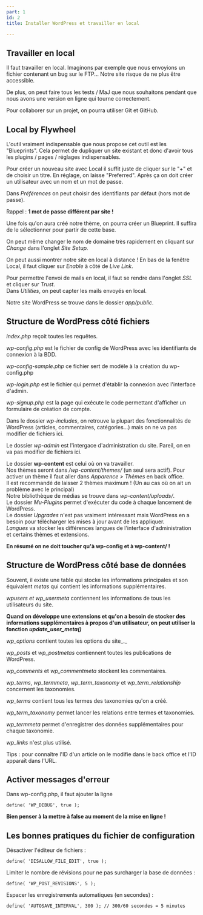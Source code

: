 ```yaml
---
part: 1
id: 2
title: Installer WordPress et travailler en local

---
```

## Travailler en local

Il faut travailler en local. Imaginons par exemple que nous envoyions un fichier contenant un bug sur le FTP... Notre site risque de ne plus être accessible.

De plus, on peut faire tous les tests / MaJ que nous souhaitons pendant que nous avons une version en ligne qui tourne correctement.

Pour collaborer sur un projet, on pourra utiliser Git et GitHub.

## Local by Flywheel

L'outil vraiment indispensable que nous propose cet outil est les "Blueprints". Cela permet de dupliquer un site existant et donc d'avoir tous les plugins / pages / réglages indispensables.

Pour créer un nouveau site avec Local il suffit juste de cliquer sur le "+" et de choisir un titre. En réglage, on laisse "Preferred". Après ça on doit créer un utilisateur avec un nom et un mot de passe.

Dans _Préférences_ on peut choisir des identifiants par défaut (hors mot de passe).

Rappel : **1 mot de passe différent par site !**

Une fois qu'on aura créé notre thème, on pourra créer un Blueprint. Il suffira de le sélectionner pour partir de cette base. 

On peut même changer le nom de domaine très rapidement en cliquant sur _Change_ dans l'onglet _Site Setup._

On peut aussi montrer notre site en local à distance ! En bas de la fenêtre Local, il faut cliquer sur _Enable_ à côté de _Live Link_.

Pour permettre l'envoi de mails en local, il faut se rendre dans l'onglet _SSL_ et cliquer sur _Trust_.  
Dans _Utilities_, on peut capter les mails envoyés en local. 

Notre site WordPress se trouve dans le dossier _app/public_.

## Structure de WordPress côté fichiers 

_index.php_ reçoit toutes les requêtes.

_wp-config.php_ est le fichier de config de WordPress avec les identifiants de connexion à la BDD. 

_wp-config-sample.php_ ce fichier sert de modèle à la création du wp-config.php

_wp-login.php_ est le fichier qui permet d'établir la connexion avec l'interface d'admin.

_wp-signup.php_ est la page qui exécute le code permettant d'afficher un formulaire de création de compte.

Dans le dossier _wp-includes_, on retrouve la plupart des fonctionnalités de WordPress (articles, commentaires, catégories...) mais on ne va pas modifier de fichiers ici.

Le dossier _wp-admin_ est l'intergace d'administration du site. Pareil, on en va pas modifier de fichiers ici. 

Le dossier **wp-content** est celui où on va travailler.   
Nos thèmes seront dans _/wp-content/themes/_ (un seul sera actif). Pour activer un thème il faut aller dans _Apparence > Thèmes_ en back office.   
Il est recommandé de laisser 2 thèmes maximum ! (Un au cas où on ait un problème avec le principal)  
Notre bibliothèque de médias se trouve dans _wp-content/uploads/_.  
Le dossier _Mu-Plugins_ permet d'exécuter du code à chaque lancement de WordPress.  
Le dossier _Upgrades_ n'est pas vraiment intéressant mais WordPress en a besoin pour télécharger les mises à jour avant de les appliquer.  
_Langues_ va stocker les différences langues de l'interface d'administration et certains thèmes et extensions. 

**En résumé on ne doit toucher qu'à wp-config et à wp-content/ !**

## Structure de WordPress côté base de données

Souvent, il existe une table qui stocke les informations principales et son équivalent _metas_ qui contient les informations supplémentaires. 

_wpusers et wp_usermeta_ contiennent les informations de tous les utilisateurs du site. 

**Quand on développe une extensions et qu'on a besoin de stocker des informations supplémentaires à propos d'un utilisateur, on peut utiliser la fonction _update_user_meta()_**

 _wp_options_ contient toutes les options du site_._

_wp_posts_ et _wp_postmetas_ contiennent toutes les publications de WordPress.

_wp_comments_ et _wp_commentmeta_ stockent les commentaires.

_wp_terms_, _wp_termmeta_, _wp_term_taxonomy_ et _wp_term_relationship_ concernent les taxonomies.

_wp_terms_ contient tous les termes des taxonomies qu'on a créé.

_wp_term_taxonomy_ permet lancer les relations entre termes et taxonomies.

_wp_termmeta_ permet d'enregistrer des données supplémentaires pour chaque taxonomie.

_wp_links_ n'est plus utilisé.

Tips : pour connaître l'ID d'un article on le modifie dans le back office et l'ID apparaît dans l'URL. 

## Activer messages d'erreur

Dans wp-config.php, il faut ajouter la ligne 

    define( 'WP_DEBUG', true );

**Bien penser à la mettre à false au moment de la mise en ligne !**

## Les bonnes pratiques du fichier de configuration

Désactiver l'éditeur de fichiers :

    define( 'DISALLOW_FILE_EDIT', true );

Limiter le nombre de révisions pour ne pas surcharger la base de données :

    define( 'WP_POST_REVISIONS', 5 );

Espacer les enregistrements automatiques (en secondes) :

    define( 'AUTOSAVE_INTERVAL', 300 ); // 300/60 secondes = 5 minutes
